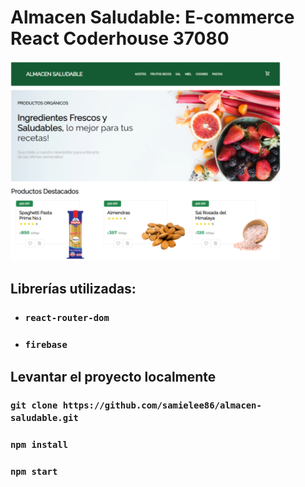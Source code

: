 # Almacen Saludable: E-commerce React Coderhouse 37080

[![](public/Sample.png)](https://almacen-saludable-j8lb.vercel.app)

## Librerías utilizadas:

- ### `react-router-dom`
- ### `firebase`

## Levantar el proyecto localmente

### `git clone https://github.com/samielee86/almacen-saludable.git`

### `npm install`

### `npm start`
